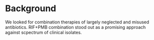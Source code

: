 # Background

We looked for combination therapies of largely neglected and misused
antibiotics. RIF+PMB combination stood out as a promising approach
against scpectrum of clinical isolates.
